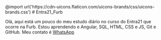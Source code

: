 <link rel='stylesheet' href='https://cdn-uicons.flaticon.com/uicons-brands/css/uicons-brands.css'>
@import url('https://cdn-uicons.flaticon.com/uicons-brands/css/uicons-brands.css')
# Entra21_Furb

Olá, aqui está um pouco do meu estudo diário no curso do Entra21 que ocorre na Furb.
Estou aprendendo <i class="fi fi-brands-java"></i>
 e Angular, SQL, HTML, CSS e JS, Git e GitHub.
Meu contato é <a href='https://api.whatsapp.com/send?phone=5547992814816&text=Ol%C3%A1.%20Este%20%C3%A9%20o%20WhatsApp%20de%20Wellington%20Klinkowski%2C%20retornarei%20o%20mais%20breve%20poss%C3%ADvel.'>WhatsApp</a>
